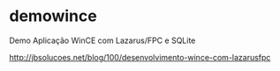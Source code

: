 # demowince
Demo Aplicação WinCE com Lazarus/FPC e SQLite

http://jbsolucoes.net/blog/100/desenvolvimento-wince-com-lazarusfpc
